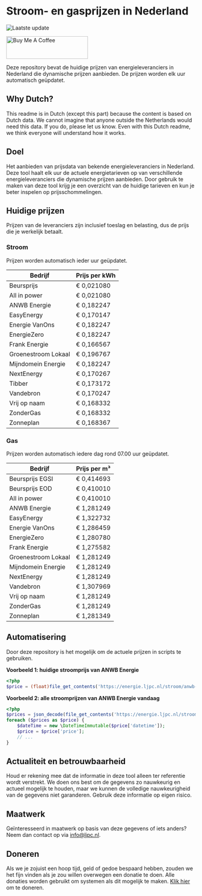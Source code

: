 # Stroom- en gasprijzen in Nederland

![Laatste update](https://img.shields.io/badge/laatste%20update-2025--03--21%2023%3A00%20CET-brightgreen)

<a href="https://www.buymeacoffee.com/Lars-" target="_blank"><img src="https://cdn.buymeacoffee.com/buttons/v2/default-orange.png" alt="Buy Me A Coffee" height="60" style="height: 60px !important;width: 217px !important;" ></a>

Deze repository bevat de huidige prijzen van energieleveranciers in Nederland die dynamische prijzen aanbieden. De prijzen worden elk uur automatisch geüpdatet.

## Why Dutch?

This readme is in Dutch (except this part) because the content is based on Dutch data. We cannot imagine that anyone outside the Netherlands would need this data. If you do, please let us know. Even with this Dutch readme, we think
everyone will understand how it works.

## Doel

Het aanbieden van prijsdata van bekende energieleveranciers in Nederland. Deze tool haalt elk uur de actuele energietarieven op van verschillende energieleveranciers die dynamische prijzen aanbieden. Door gebruik te maken van deze tool
krijg je een overzicht van de huidige tarieven en kun je beter inspelen op prijsschommelingen.

## Huidige prijzen

Prijzen van de leveranciers zijn inclusief toeslag en belasting, dus de prijs die je werkelijk betaalt.

### Stroom

Prijzen worden automatisch ieder uur geüpdatet.

 Bedrijf | Prijs per kWh 
---------|---------------
Beursprijs | € 0,021080
All in power | € 0,021080
ANWB Energie | € 0,182247
EasyEnergy | € 0,170147
Energie VanOns | € 0,182247
EnergieZero | € 0,182247
Frank Energie | € 0,166567
Groenestroom Lokaal | € 0,196767
Mijndomein Energie | € 0,182247
NextEnergy | € 0,170267
Tibber | € 0,173172
Vandebron | € 0,170247
Vrij op naam | € 0,168332
ZonderGas | € 0,168332
Zonneplan | € 0,168367


### Gas

Prijzen worden automatisch iedere dag rond 07.00 uur geüpdatet.

 Bedrijf | Prijs per m³ 
---------|--------------
Beursprijs EGSI | € 0,414693
Beursprijs EOD | € 0,410010
All in power | € 0,410010
ANWB Energie | € 1,281249
EasyEnergy | € 1,322732
Energie VanOns | € 1,286459
EnergieZero | € 1,280780
Frank Energie | € 1,275582
Groenestroom Lokaal | € 1,281249
Mijndomein Energie | € 1,281249
NextEnergy | € 1,281249
Vandebron | € 1,307969
Vrij op naam | € 1,281249
ZonderGas | € 1,281249
Zonneplan | € 1,281349


## Automatisering

Door deze repository is het mogelijk om de actuele prijzen in scripts te gebruiken.

**Voorbeeld 1: huidige stroomprijs van ANWB Energie**

```php
<?php
$price = (float)file_get_contents('https://energie.ljpc.nl/stroom/anwb-energie-nu.txt');

```

**Voorbeeld 2: alle stroomprijzen van ANWB Energie vandaag**

```php
<?php
$prices = json_decode(file_get_contents('https://energie.ljpc.nl/stroom/all-in-power-vandaag.json'),true);
foreach ($prices as $price) {
    $dateTime = new \DateTimeImmutable($price['datetime']);
    $price = $price['price'];
    // ...
}
```

## Actualiteit en betrouwbaarheid

Houd er rekening mee dat de informatie in deze tool alleen ter referentie wordt verstrekt. We doen ons best om de gegevens zo nauwkeurig en actueel mogelijk te houden, maar we kunnen de volledige nauwkeurigheid van de gegevens niet
garanderen. Gebruik deze informatie op eigen risico.

## Maatwerk

Geïnteresseerd in maatwerk op basis van deze gegevens of iets anders? Neem dan contact op
via [info@ljpc.nl](mailto:info@ljpc.nl?subject=Energie%20prijzen).

## Doneren

Als we je zojuist een hoop tijd, geld of gedoe bespaard hebben, zouden we het fijn vinden als je zou willen overwegen een
donatie te doen. Alle donaties worden gebruikt om systemen als dit mogelijk te
maken. [Klik hier](https://www.buymeacoffee.com/Lars-) om te doneren.
